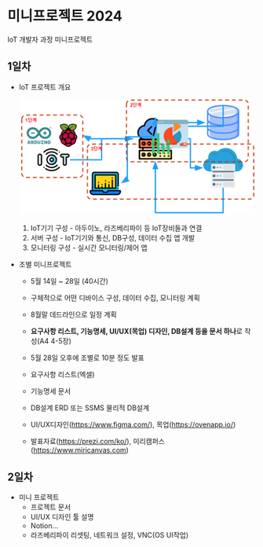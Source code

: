 # 미니프로젝트 2024
IoT 개발자 과정 미니프로젝트

## 1일차
- IoT 프로젝트 개요

    ![IoT프로젝트](https://raw.githubusercontent.com/breadcoffee/miniprojects-2024/main/images/mp001.png)

    1. IoT기기 구성 - 아두이노, 라즈베리파이 등 IoT장비들과 연결
    2. 서버 구성 - IoT기기와 통신, DB구성, 데이터 수집 앱 개발
    3. 모니터링 구성 - 실시간 모니터링/제어 앱

- 조별 미니프로젝트
     - 5월 14일 ~ 28일 (40시간)
     - 구체적으로 어떤 디바이스 구성, 데이터 수집, 모니터링 계획
     - 8월말 데드라인으로 일정 계획
     - **요구사항 리스트, 기능명세, UI/UX(목업) 디자인, DB설계 등을 문서 하나**로 작성(A4 4-5장)
     - 5월 28일 오후에 조별로 10분 정도 발표

     - 요구사항 리스트(엑셀)
     - 기능명세 문서
     - DB설계 ERD 또는 SSMS 물리적 DB설계
     - UI/UX디자인(https://www.figma.com/), 목업(https://ovenapp.io/)
     - 발표자료(https://prezi.com/ko/), 미리캠퍼스(https://www.miricanvas.com)

## 2일차
- 미니 프로젝트
    - 프로젝트 문서
    - UI/UX 디자인 툴 설명
    - Notion...
    - 라즈베리파이 리셋팅, 네트워크 설정, VNC(OS UI작업)

